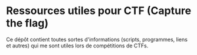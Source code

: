 # Ressources utiles pour CTF (Capture the flag)
Ce dépôt contient toutes sortes d'informations (scripts, programmes, liens et autres) qui me sont utiles lors de compétitions de CTFs.
